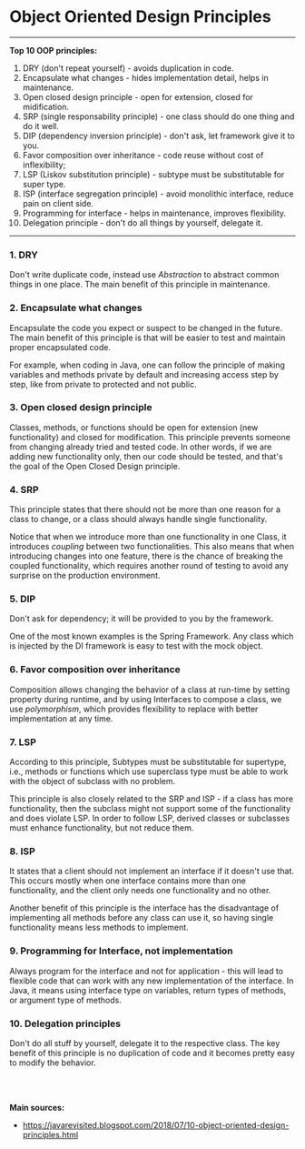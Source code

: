 # Object Oriented Design Principles

***

**Top 10 OOP principles:**

1. DRY (don't repeat yourself) - avoids duplication in code.
2. Encapsulate what changes - hides implementation detail, helps in maintenance.
3. Open closed design principle - open for extension, closed for midification.
4. SRP (single responsability principle) - one class should do one thing and do it well.
5. DIP (dependency inversion principle) - don't ask, let framework give it to you.
6. Favor composition over inheritance - code reuse without cost of inflexibility;
7. LSP (Liskov substitution principle) - subtype must be substitutable for super type.
8. ISP (interface segregation principle) - avoid monolithic interface, reduce pain on client side.
9. Programming for interface - helps in maintenance, improves flexibility.
10. Delegation principle - don't do all things by yourself, delegate it.

***

### 1. DRY

Don't write duplicate code, instead use *Abstraction* to abstract common things in one place. The main benefit of this principle in maintenance.

### 2. Encapsulate what changes

Encapsulate the code you expect or suspect to be changed in the future. The main benefit of this principle is that will be easier to test and maintain proper encapsulated code.

For example, when coding in Java, one can follow the principle of making variables and methods private by default and increasing access step by step, like from private to protected and not public.

### 3. Open closed design principle

Classes, methods, or functions should be open for extension (new functionality) and closed for modification. This principle prevents someone from changing already tried and tested code. In other words, if we are adding new functionality only, then our code should be tested, and that's the goal of the Open Closed Design principle.

### 4. SRP

This principle states that there should not be more than one reason for a class to change, or a class should always handle single functionality.

Notice that when we introduce more than one functionality in one Class, it introduces *coupling* between two functionalities. This also means that when introducing changes into one feature, there is the chance of breaking the coupled functionality, which requires another round of testing to avoid any surprise on the production environment.

### 5. DIP

Don't ask for dependency; it will be provided to you by the framework.

One of the most known examples is the Spring Framework. Any class which is injected by the DI framework is easy to test with the mock object.

### 6. Favor composition over inheritance

Composition allows changing the behavior of a class at run-time by setting property during runtime, and by using Interfaces to compose a class, we use <i>polymorphism</i>, which provides flexibility to replace with better implementation at any time.

### 7. LSP

According to this principle, Subtypes must be substitutable for supertype, i.e., methods or functions which use superclass type must be able to work with the object of subclass with no problem.

This principle is also closely related to the SRP and ISP - if a class has more functionality, then the subclass might not support some of the functionality and does violate LSP. In order to follow LSP, derived classes or subclasses must enhance functionality, but not reduce them.

### 8. ISP

It states that a client should not implement an interface if it doesn't use that. This occurs mostly when one interface contains more than one functionality, and the client only needs one functionality and no other.

Another benefit of this principle is the interface has the disadvantage of implementing all methods before any class can use it, so having single functionality means less methods to implement.

### 9. Programming for Interface, not implementation

Always program for the interface and not for application - this will lead to flexible code that can work with any new implementation of the interface. In Java, it means using interface type on variables, return types of methods, or argument type of methods.

### 10. Delegation principles

Don't do all stuff by yourself, delegate it to the respective class. The key benefit of this principle is no duplication of code and it becomes pretty easy to modify the behavior.

<br>

<br>

**Main sources:**

- <https://javarevisited.blogspot.com/2018/07/10-object-oriented-design-principles.html>
